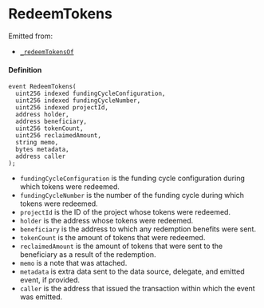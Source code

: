 # RedeemTokens

Emitted from:

* [`_redeemTokensOf`](/protocol/api/contracts/or-abstract/jbpayoutredemptionpaymentterminal/write/-_redeemtokensof.md)

#### Definition

```
event RedeemTokens(
  uint256 indexed fundingCycleConfiguration,
  uint256 indexed fundingCycleNumber,
  uint256 indexed projectId,
  address holder,
  address beneficiary,
  uint256 tokenCount,
  uint256 reclaimedAmount,
  string memo,
  bytes metadata,
  address caller
);
```

* `fundingCycleConfiguration` is the funding cycle configuration during which tokens were redeemed.
* `fundingCycleNumber` is the number of the funding cycle during which tokens were redeemed.
* `projectId` is the ID of the project whose tokens were redeemed.
* `holder` is the address whose tokens were redeemed.
* `beneficiary` is the address to which any redemption benefits were sent.
* `tokenCount` is the amount of tokens that were redeemed.
* `reclaimedAmount` is the amount of tokens that were sent to the beneficiary as a result of the redemption.
* `memo` is a note that was attached.
* `metadata` is extra data sent to the data source, delegate, and emitted event, if provided.
* `caller` is the address that issued the transaction within which the event was emitted.
